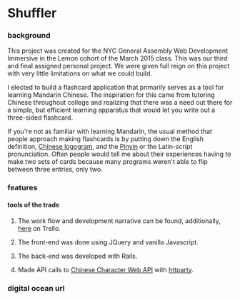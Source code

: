 # Shuffler

### background
This project was created for the NYC General Assembly Web Development Immersive in the Lemon cohort of the March 2015 class. This was our third and final assigned personal project. We were given full reign on this project with very little limitations on what we could build. 

I elected to build a flashcard application that primarily serves as a tool for learning Mandarin Chinese. The inspiration for this came from tutoring Chinese throughout college and realizing that there was a need out there for a simple, but efficient learning apparatus that would let you write out a three-sided flashcard. 

If you're not as familiar with learning Mandarin, the usual method that people approach making flashcards is by putting down the English definition, [Chinese logogram](https://en.wikipedia.org/wiki/Logogram), and the [Pinyin](https://en.wikipedia.org/wiki/Pinyin) or the Latin-script pronunciation. Often people would tell me about their experiences having to make two sets of cards because many programs weren't able to flip between three entries, only two. 

### features

#### tools of the trade
1. The work flow and development narrative can be found, additionally, [here](https://trello.com/b/9cgD4uX8/general-assembly-final-project) on Trello. 

2. The front-end was done using JQuery and vanilla Javascript. 

3. The back-end was developed with Rails.

4. Made API calls to [Chinese Character Web API](http://ccdb.hemiola.com/) with [httparty](https://github.com/jnunemaker/httparty). 

### digital ocean url

